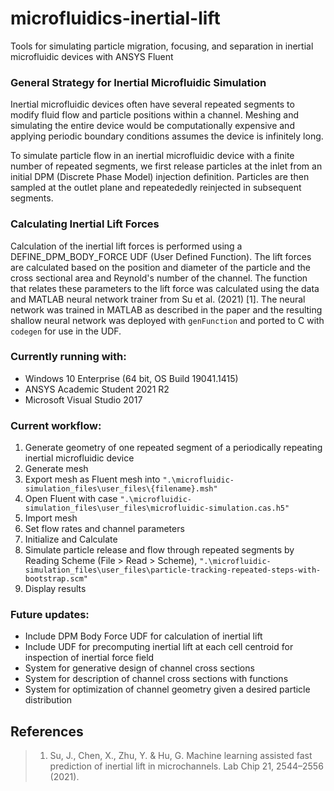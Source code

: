 # microfluidics-inertial-lift
 Tools for simulating particle migration, focusing, and separation in inertial microfluidic devices with ANSYS Fluent

### General Strategy for Inertial Microfluidic Simulation
Inertial microfluidic devices often have several repeated segments to modify fluid flow and particle positions within a channel. Meshing and simulating the entire device would be computationally expensive and applying periodic boundary conditions assumes the device is infinitely long.

To simulate particle flow in an inertial microfluidic device with a finite number of repeated segments, we first release particles at the inlet from an initial DPM (Discrete Phase Model) injection definition. Particles are then sampled at the outlet plane and repeatededly reinjected in subsequent segments.

### Calculating Inertial Lift Forces
Calculation of the inertial lift forces is performed using a DEFINE_DPM_BODY_FORCE UDF (User Defined Function). The lift forces are calculated based on the position and diameter of the particle and the cross sectional area and Reynold's number of the channel. The function that relates these parameters to the lift force was calculated using the data and MATLAB neural network trainer from Su et al. (2021) [1]. The neural network was trained in MATLAB as described in the paper and the resulting shallow neural network was deployed with `genFunction` and ported to C with `codegen` for use in the UDF.

### Currently running with:
- Windows 10 Enterprise (64 bit, OS Build 19041.1415)
- ANSYS Academic Student 2021 R2
- Microsoft Visual Studio 2017

### Current workflow:
1. Generate geometry of one repeated segment of a periodically repeating inertial microfluidic device
2. Generate mesh
3. Export mesh as Fluent mesh into `".\microfluidic-simulation_files\user_files\{filename}.msh"`
4. Open Fluent with case `".\microfluidic-simulation_files\user_files\microfluidic-simulation.cas.h5"`
5. Import mesh
6. Set flow rates and channel parameters
7. Initialize and Calculate
8. Simulate particle release and flow through repeated segments by Reading Scheme (File > Read > Scheme), `".\microfluidic-simulation_files\user_files\particle-tracking-repeated-steps-with-bootstrap.scm"`
9. Display results

### Future updates:
- Include DPM Body Force UDF for calculation of inertial lift
- Include UDF for precomputing inertial lift at each cell centroid for inspection of inertial force field
- System for generative design of channel cross sections
- System for description of channel cross sections with functions
- System for optimization of channel geometry given a desired particle distribution


## References
> 1. Su, J., Chen, X., Zhu, Y. & Hu, G. Machine learning assisted fast prediction of inertial lift in microchannels. Lab Chip 21, 2544–2556 (2021).
